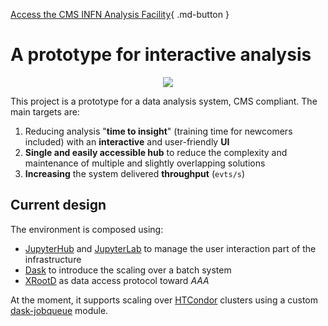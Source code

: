 [Access the CMS INFN Analysis Facility](https://cms-it-hub.cloud.cnaf.infn.it/){ .md-button }

# A prototype for interactive analysis

<p align="center">
    <img src="/en/latest/prototype.gif"></img>
</p>

This project is a prototype for a data analysis system, CMS compliant. The main
targets are:

1. Reducing analysis "**time to insight**" (training time for newcomers included) with an **interactive** and user-friendly **UI**
2. **Single and easily accessible hub** to reduce the complexity and maintenance of multiple and slightly overlapping solutions
3. **Increasing** the system delivered **throughput** (`evts/s`)

## Current design

The environment is composed using:

- [JupyterHub](https://jupyter.org/hub) and [JupyterLab](https://jupyter.org) to manage the user interaction part of the infrastructure
- [Dask](https://dask.org/) to introduce the scaling over a batch system
- [XRootD](https://xrootd.slac.stanford.edu/) as data access protocol toward _AAA_

At the moment, it supports scaling over [HTCondor](https://htcondor.org/) clusters using a custom
[dask-jobqueue](http://jobqueue.dask.org/en/latest/) module.
